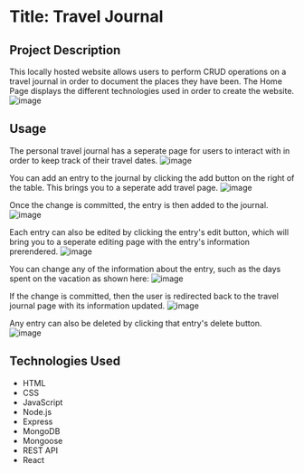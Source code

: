 # Title: Travel Journal

## Project Description
This locally hosted website allows users to perform CRUD operations on a travel journal in order to document the places they have been. The Home Page displays the different technologies used in order to create the website.
![image](https://github.com/user-attachments/assets/fe4b3e49-9bfe-43dc-89f1-5ff184afbaf5)

## Usage
The personal travel journal has a seperate page for users to interact with in order to keep track of their travel dates.
![image](https://github.com/user-attachments/assets/e5e13083-1f2e-416d-a720-0caf3cc42149)

You can add an entry to the journal by clicking the add button on the right of the table. This brings you to a seperate add travel page.
![image](https://github.com/user-attachments/assets/251de18a-c11e-4d66-b3a8-d611d52b32cc)

Once the change is committed, the entry is then added to the journal.
![image](https://github.com/user-attachments/assets/76d90a80-615e-457d-af5d-15c3a334fe60)

Each entry can also be edited by clicking the entry's edit button, which will bring you to a seperate editing page with the entry's information prerendered.
![image](https://github.com/user-attachments/assets/92f10f3c-9741-4cb1-8c28-4ecf643a56d2)

You can change any of the information about the entry, such as the days spent on the vacation as shown here:
![image](https://github.com/user-attachments/assets/ea48f721-56c2-44a9-ba12-237c30b5fe73)

If the change is committed, then the user is redirected back to the travel journal page with its information updated.
![image](https://github.com/user-attachments/assets/bfc20260-64d7-4953-9f8c-4fbf65357236)

Any entry can also be deleted by clicking that entry's delete button.
![image](https://github.com/user-attachments/assets/59053e05-9967-4b13-b15b-6527cce59ad7)


## Technologies Used
- HTML
- CSS
- JavaScript
- Node.js
- Express
- MongoDB
- Mongoose
- REST API
- React
